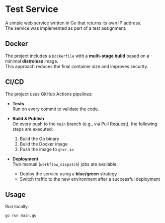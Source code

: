 # Test Service

A simple web service written in Go that returns its own IP address.  
The service was implemented as part of a test assignment.

## Docker

The project includes a `Dockerfile` with a **multi-stage build** based on a minimal **distroless** image.  
This approach reduces the final container size and improves security.

## CI/CD

The project uses GitHub Actions pipelines:

- **Tests**  
  Run on every commit to validate the code.

- **Build & Publish**  
  On every push to the `main` branch (e.g., via Pull Request), the following steps are executed:
  1. Build the Go binary  
  2. Build the Docker image  
  3. Push the image to `ghcr.io`

- **Deployment**  
  Two manual (`workflow_dispatch`) jobs are available:
  - Deploy the service using a **blue/green** strategy  
  - Switch traffic to the new environment after a successful deployment  

## Usage

Run locally:

```bash
go run main.go
